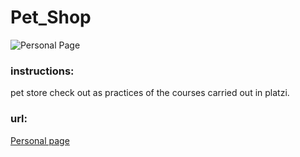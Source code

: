 # Pet_Shop

![Personal Page](https://repository-images.githubusercontent.com/268215127/9e75c100-b3f8-11ea-9953-e317b4f9896e)

<h3>instructions:</h3>
<p>pet store check out as practices of the courses carried out in platzi.</p>

<h3>url:</h3>
<a href="https://jhonangulo.github.io/Pet_Shop/">Personal page</a>
